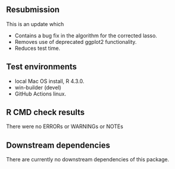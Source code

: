 ## Resubmission

This is an update which

- Contains a bug fix in the algorithm for the corrected lasso.
- Removes use of deprecated ggplot2 functionality.
- Reduces test time.

## Test environments
* local Mac OS install, R 4.3.0.
* win-builder (devel)
* GitHub Actions linux.

## R CMD check results
There were no ERRORs or WARNINGs or NOTEs

## Downstream dependencies
There are currently no downstream dependencies of this package.
